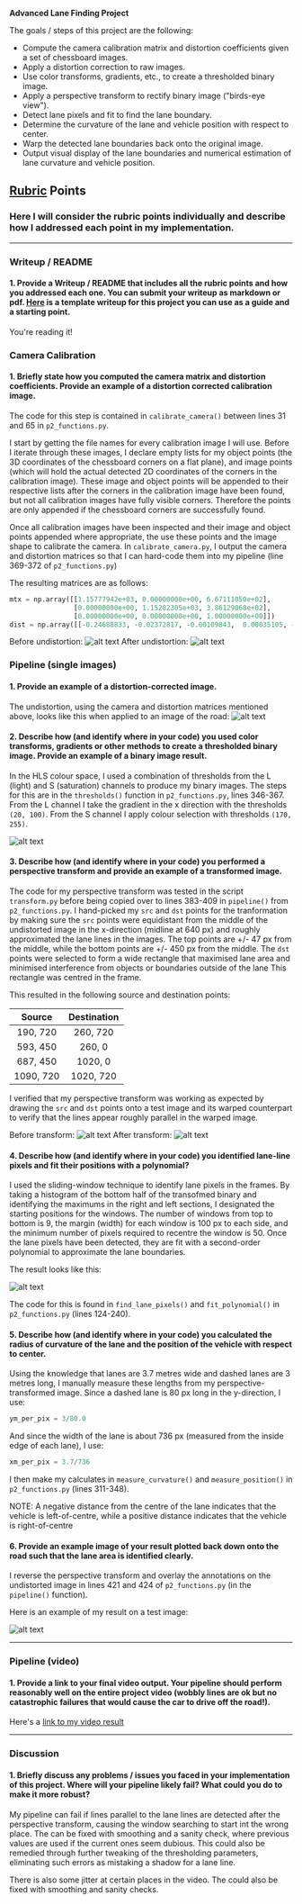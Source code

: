 **Advanced Lane Finding Project**

The goals / steps of this project are the following:

* Compute the camera calibration matrix and distortion coefficients given a set of chessboard images.
* Apply a distortion correction to raw images.
* Use color transforms, gradients, etc., to create a thresholded binary image.
* Apply a perspective transform to rectify binary image ("birds-eye view").
* Detect lane pixels and fit to find the lane boundary.
* Determine the curvature of the lane and vehicle position with respect to center.
* Warp the detected lane boundaries back onto the original image.
* Output visual display of the lane boundaries and numerical estimation of lane curvature and vehicle position.

[//]: # (Image References)

[image0]: ./camera_cal/calibration1.jpg "Distorted"
[image1]: ./output_images/undistorted.jpg "Undistorted Chessboard"
[image2]: ./output_images/undistorted_road.jpg "Undistorted Road"
[image3]: ./output_images/step1.jpg "Binary Example"
[image4]: ./output_images/step2.jpg "Warp Example"
[image5]: ./output_images/step3.jpg "Find Lane Lines"
[image6]: ./output_images/test5_out.jpg "Output"
[image7]: ./output_images/before_tf.jpg "Before Transform"
[image8]: ./output_images/after_tf.jpg "After Transform"
[video1]: ./output_video.mp4 "Video"

## [Rubric](https://review.udacity.com/#!/rubrics/571/view) Points

### Here I will consider the rubric points individually and describe how I addressed each point in my implementation.  

---

### Writeup / README

#### 1. Provide a Writeup / README that includes all the rubric points and how you addressed each one.  You can submit your writeup as markdown or pdf.  [Here](https://github.com/udacity/CarND-Advanced-Lane-Lines/blob/master/writeup_template.md) is a template writeup for this project you can use as a guide and a starting point.  

You're reading it!

### Camera Calibration

#### 1. Briefly state how you computed the camera matrix and distortion coefficients. Provide an example of a distortion corrected calibration image.

The code for this step is contained in `calibrate_camera()` between lines 31 and 65 in `p2_functions.py`.

I start by getting the file names for every calibration image I will use. Before I iterate through these images, I declare empty lists for my object points (the 3D coordinates of the chessboard corners on a flat plane), and image points (which will hold the actual detected 2D coordinates of the corners in the calibration image). These image and object points will be appended to their respective lists after the corners in the calibration image have been found, but not all calibration images have fully visible corners. Therefore the points are only appended if the chessboard corners are successfully found.

Once all calibration images have been inspected and their image and object points appended where appropriate, the use these points and the image shape to calibrate the camera. In `calibrate_camera.py`, I output the camera and distortion matrices so that I can hard-code them into my pipeline (line 369-372 of `p2_functions.py`)

The resulting matrices are as follows:

```python
mtx = np.array([[1.15777942e+03, 0.00000000e+00, 6.67111050e+02],
                [0.00000000e+00, 1.15282305e+03, 3.86129068e+02],
                [0.00000000e+00, 0.00000000e+00, 1.00000000e+00]])
dist = np.array([[-0.24688833, -0.02372817, -0.00109843,  0.00035105, -0.00259134]])
```
Before undistortion:
![alt text][image0]
After undistortion:
![alt text][image1]

### Pipeline (single images)

#### 1. Provide an example of a distortion-corrected image.

The undistortion, using the camera and distortion matrices mentioned above, looks like this when applied to an image of the road:
![alt text][image2]

#### 2. Describe how (and identify where in your code) you used color transforms, gradients or other methods to create a thresholded binary image.  Provide an example of a binary image result.

In the HLS colour space, I used a combination of thresholds from the L (light) and S (saturation) channels to produce my binary images. The steps for this are in the `thresholds()` function in `p2_functions.py`, lines 346-367. From the L channel I take the gradient in the x direction with the thresholds `(20, 100)`. From the S channel I apply colour selection with  thresholds `(170, 255)`.

![alt text][image3]

#### 3. Describe how (and identify where in your code) you performed a perspective transform and provide an example of a transformed image.

The code for my perspective transform was tested in the script `transform.py` before being copied over to lines 383-409 in `pipeline()` from `p2_functions.py`. I hand-picked my `src` and `dst` points for the tranformation by making sure the `src` points were equidistant from the middle of the undistorted image in the x-direction (midline at 640 px) and roughly approximated the lane lines in the images. The top points are +/- 47 px from the middle, while the bottom points are +/- 450 px from the middle. The `dst` points were selected to form a wide rectangle that maximised lane area and minimised interference from objects or boundaries outside of the lane This rectangle was centred in the frame.

This resulted in the following source and destination points:

| Source        | Destination   | 
|:-------------:|:-------------:| 
| 190, 720      | 260, 720      | 
| 593, 450      | 260, 0        |
| 687, 450      | 1020, 0       |
| 1090, 720     | 1020, 720     |

I verified that my perspective transform was working as expected by drawing the `src` and `dst` points onto a test image and its warped counterpart to verify that the lines appear roughly parallel in the warped image.

Before transform:
![alt text][image7]
After transform:
![alt text][image8]

#### 4. Describe how (and identify where in your code) you identified lane-line pixels and fit their positions with a polynomial?

I used the sliding-window technique to identify lane pixels in the frames. By taking a histogram of the bottom half of the transofmed binary and identifying the maximums in the right and left sections, I designated the starting positions for the windows. The number of windows from top to bottom is 9, the margin (width) for each window is 100 px to each side, and the minimum number of pixels required to recentre the window is 50. Once the lane pixels have been detected, they are fit with a second-order polynomial to approximate the lane boundaries.

The result looks like this:

![alt text][image5]

The code for this is found in `find_lane_pixels()` and `fit_polynomial()` in `p2_functions.py` (lines 124-240).

#### 5. Describe how (and identify where in your code) you calculated the radius of curvature of the lane and the position of the vehicle with respect to center.

Using the knowledge that lanes are 3.7 metres wide and dashed lanes are 3 metres long, I manually measure these lengths from my perspective-transformed image. Since a dashed lane is 80 px long in the y-direction, I use:

```python
ym_per_pix = 3/80.0
```
And since the width of the lane is about 736 px (measured from the inside edge of each lane), I use:

```python
xm_per_pix = 3.7/736
```

I then make my calculates in `measure_curvature()` and `measure_position()` in `p2_functions.py` (lines 311-348).

NOTE: A negative distance from the centre of the lane indicates that the vehicle is left-of-centre, while a positive distance indicates that the vehicle is right-of-centre

#### 6. Provide an example image of your result plotted back down onto the road such that the lane area is identified clearly.

I reverse the perspective transform and overlay the annotations on the undistorted image in lines 421 and 424 of `p2_functions.py` (in the `pipeline()` function). 

Here is an example of my result on a test image:

![alt text][image6]

---

### Pipeline (video)

#### 1. Provide a link to your final video output.  Your pipeline should perform reasonably well on the entire project video (wobbly lines are ok but no catastrophic failures that would cause the car to drive off the road!).

Here's a [link to my video result](./output_video.mp4)

---

### Discussion

#### 1. Briefly discuss any problems / issues you faced in your implementation of this project.  Where will your pipeline likely fail?  What could you do to make it more robust?

My pipeline can fail if lines parallel to the lane lines are detected after the perspective transform, causing the window searching to start int the wrong place. The can be fixed with smoothing and a sanity check, where previous values are used if the current ones seem dubious. This could also be remedied through further tweaking of the thresholding parameters, eliminating such errors as mistaking a shadow for a lane line.

There is also some jitter at certain places in the video. The could also be fixed with smoothing and sanity checks.
